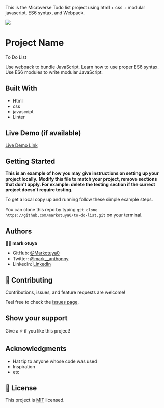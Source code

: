This is the Microverse Todo list project using  html + css + modular javascript, ES6 syntax, and Webpack.

![](https://img.shields.io/badge/Microverse-blueviolet)

# Project Name
To Do List

Use webpack to bundle JavaScript.
Learn how to use proper ES6 syntax.
Use ES6 modules to write modular JavaScript.


## Built With
- Html
- css
- javascript
- Linter

## Live Demo (if available)

[Live Demo Link]()


## Getting Started

**This is an example of how you may give instructions on setting up your project locally.**
**Modify this file to match your project, remove sections that don't apply. For example: delete the testing section if the currect project doesn't require testing.**


To get a local copy up and running follow these simple example steps.

You can clone this repo by typing `git clone https://github.com/markotuya0/to-do-list.git` on your terminal.
## Authors

👤👤 **mark otuya**

- GitHub: [@Markotuya0](https://github.com/markotuya0)
- Twitter: [@mark__anthonny](https://twitter.com/mark__anthonny)
- LinkedIn: [LinkedIn](https://www.linkedin.com/in/mark-otuya-6a09a5232/)

## 🤝 Contributing

Contributions, issues, and feature requests are welcome!

Feel free to check the [issues page](https://github.com/markotuya0/To-do-list/issues).


## Show your support

Give a ⭐️ if you like this project!

## Acknowledgments

- Hat tip to anyone whose code was used
- Inspiration
- etc

## 📝 License

This project is [MIT](./MIT.md) licensed.
